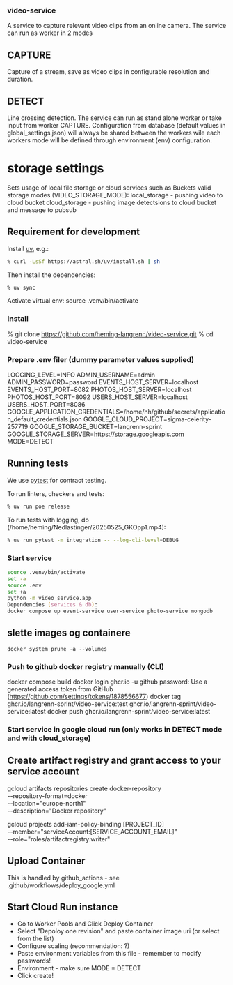 ### video-service
A service to capture relevant video clips from an online camera. The service can run as worker in 2 modes
## CAPTURE
Capture of a stream, save as video clips in configurable resolution and duration.
## DETECT
Line crossing detection. The service can run as stand alone worker or take input from worker CAPTURE.
Configuration from database (default values in global_settings.json) will always be shared between the workers wile each workers mode will be defined through environment (env) configuration.

# storage settings
Sets usage of local file storage or cloud services such as Buckets
valid storage modes (VIDEO_STORAGE_MODE):
local_storage - pushing video to cloud bucket
cloud_storage - pushing image detectsions to cloud bucket and message to pubsub

## Requirement for development

Install [uv](https://docs.astral.sh/uv/), e.g.:

```Zsh
% curl -LsSf https://astral.sh/uv/install.sh | sh
```

Then install the dependencies:

```Zsh
% uv sync
```
Activate virtual env:
source .venv/bin/activate

### Install

% git clone <https://github.com/heming-langrenn/video-service.git>
% cd video-service

### Prepare .env filer (dummy parameter values supplied)

LOGGING_LEVEL=INFO
ADMIN_USERNAME=admin
ADMIN_PASSWORD=password
EVENTS_HOST_SERVER=localhost
EVENTS_HOST_PORT=8082
PHOTOS_HOST_SERVER=localhost
PHOTOS_HOST_PORT=8092
USERS_HOST_SERVER=localhost
USERS_HOST_PORT=8086
GOOGLE_APPLICATION_CREDENTIALS=/home/hh/github/secrets/application_default_credentials.json
GOOGLE_CLOUD_PROJECT=sigma-celerity-257719
GOOGLE_STORAGE_BUCKET=langrenn-sprint
GOOGLE_STORAGE_SERVER=https://storage.googleapis.com
MODE=DETECT

## Running tests

We use [pytest](https://docs.pytest.org/en/latest/) for contract testing.

To run linters, checkers and tests:

```Zsh
% uv run poe release
```

To run tests with logging, do (/home/heming/Nedlastinger/20250525_GKOpp1.mp4):

```Zsh
% uv run pytest -m integration -- --log-cli-level=DEBUG
```

### Start service
```Zsh
source .venv/bin/activate
set -a
source .env
set +a
python -m video_service.app
Dependencies (services & db):
docker compose up event-service user-service photo-service mongodb
```

## slette images og containere

```Shell
docker system prune -a --volumes
```

### Push to github docker registry manually (CLI)
docker compose build
docker login ghcr.io -u github
password: Use a generated access token from GitHub (https://github.com/settings/tokens/1878556677)
docker tag ghcr.io/langrenn-sprint/video-service:test ghcr.io/langrenn-sprint/video-service:latest
docker push ghcr.io/langrenn-sprint/video-service:latest


### Start service in google cloud run (only works in DETECT mode and with cloud_storage)

## Create artifact registry and grant access to your service account
gcloud artifacts repositories create docker-repository \
  --repository-format=docker \
  --location="europe-north1" \
  --description="Docker repository"

gcloud projects add-iam-policy-binding [PROJECT_ID] \
--member="serviceAccount:[SERVICE_ACCOUNT_EMAIL]" \
--role="roles/artifactregistry.writer"

## Upload Container
This is handled by github_actions - see .github/workflows/deploy_google.yml

## Start Cloud Run instance
- Go to Worker Pools and Click Deploy Container
- Select "Depoloy one revision" and paste container image uri (or select from the list)
- Configure scaling (recommendation: ?)
- Paste environment variables from this file - remember to modify passwords!
- Environment - make sure MODE = DETECT
- Click create!